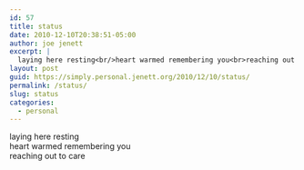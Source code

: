 ```yaml
---
id: 57
title: status
date: 2010-12-10T20:38:51-05:00
author: joe jenett
excerpt: |
  laying here resting<br/>heart warmed remembering you<br>reaching out to care
layout: post
guid: https://simply.personal.jenett.org/2010/12/10/status/
permalink: /status/
slug: status
categories:
  - personal
---
```

laying here resting  
heart warmed remembering you  
reaching out to care